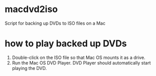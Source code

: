 # macdvd2iso
Script for backing up DVDs to ISO files on a Mac

# how to play backed up DVDs
1. Double-click on the ISO file so that Mac OS mounts it as a drive.
2. Run the Mac OS DVD Player. DVD Player should automatically start playing the DVD.
